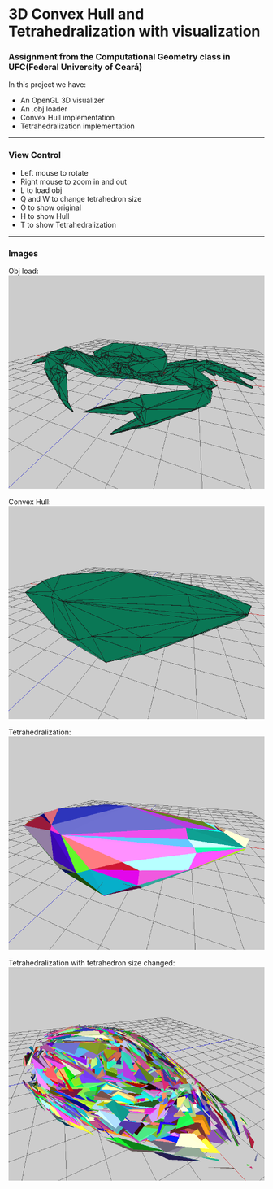 # 3D Convex Hull and Tetrahedralization with visualization

### Assignment from the Computational Geometry class in UFC(Federal University of Ceará)

In this project we have:
* An OpenGL 3D visualizer
* An .obj loader
* Convex Hull implementation
* Tetrahedralization implementation

___

### View Control
* Left mouse to rotate
* Right mouse to zoom in and out
* L to load obj
* Q and W to change tetrahedron size
* O to show original
* H to show Hull
* T to show Tetrahedralization

___

### Images

Obj load:
![original](https://github.com/ErisonMiller/3D-Convex-Hull-and-Tetrahedralization-with-visualization/blob/master/Images/original.png "Loaded .obj")

Convex Hull:
![alt text](https://github.com/ErisonMiller/3D-Convex-Hull-and-Tetrahedralization-with-visualization/blob/master/Images/hull.png "Loaded .obj")

Tetrahedralization: 
![alt text](https://github.com/ErisonMiller/3D-Convex-Hull-and-Tetrahedralization-with-visualization/blob/master/Images/thetra.png "Loaded .obj")

Tetrahedralization with tetrahedron size changed:
![alt text](https://github.com/ErisonMiller/3D-Convex-Hull-and-Tetrahedralization-with-visualization/blob/master/Images/thetra2.png "Loaded .obj")
